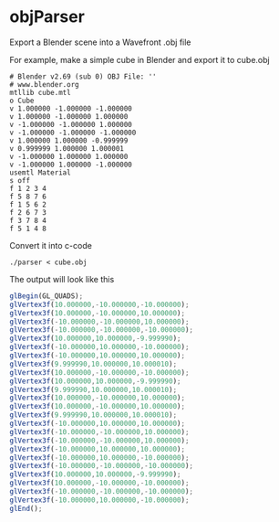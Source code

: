 # objParser

Export a Blender scene into a Wavefront .obj file

For example, make a simple cube in Blender and export it to cube.obj

    # Blender v2.69 (sub 0) OBJ File: ''
    # www.blender.org
    mtllib cube.mtl
    o Cube
    v 1.000000 -1.000000 -1.000000
    v 1.000000 -1.000000 1.000000
    v -1.000000 -1.000000 1.000000
    v -1.000000 -1.000000 -1.000000
    v 1.000000 1.000000 -0.999999
    v 0.999999 1.000000 1.000001
    v -1.000000 1.000000 1.000000
    v -1.000000 1.000000 -1.000000
    usemtl Material
    s off
    f 1 2 3 4
    f 5 8 7 6
    f 1 5 6 2
    f 2 6 7 3
    f 3 7 8 4
    f 5 1 4 8

Convert it into c-code

	./parser < cube.obj

The output will look like this

```javascript
glBegin(GL_QUADS);
glVertex3f(10.000000,-10.000000,-10.000000);
glVertex3f(10.000000,-10.000000,10.000000);
glVertex3f(-10.000000,-10.000000,10.000000);
glVertex3f(-10.000000,-10.000000,-10.000000);
glVertex3f(10.000000,10.000000,-9.999990);
glVertex3f(-10.000000,10.000000,-10.000000);
glVertex3f(-10.000000,10.000000,10.000000);
glVertex3f(9.999990,10.000000,10.000010);
glVertex3f(10.000000,-10.000000,-10.000000);
glVertex3f(10.000000,10.000000,-9.999990);
glVertex3f(9.999990,10.000000,10.000010);
glVertex3f(10.000000,-10.000000,10.000000);
glVertex3f(10.000000,-10.000000,10.000000);
glVertex3f(9.999990,10.000000,10.000010);
glVertex3f(-10.000000,10.000000,10.000000);
glVertex3f(-10.000000,-10.000000,10.000000);
glVertex3f(-10.000000,-10.000000,10.000000);
glVertex3f(-10.000000,10.000000,10.000000);
glVertex3f(-10.000000,10.000000,-10.000000);
glVertex3f(-10.000000,-10.000000,-10.000000);
glVertex3f(10.000000,10.000000,-9.999990);
glVertex3f(10.000000,-10.000000,-10.000000);
glVertex3f(-10.000000,-10.000000,-10.000000);
glVertex3f(-10.000000,10.000000,-10.000000);
glEnd();
```
